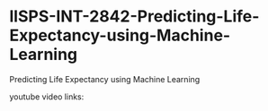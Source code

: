 # llSPS-INT-2842-Predicting-Life-Expectancy-using-Machine-Learning

Predicting Life Expectancy using Machine Learning

youtube video links:





